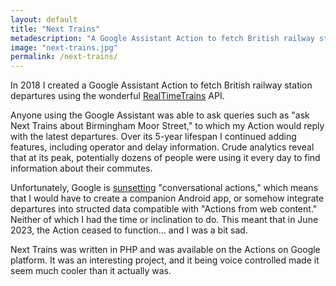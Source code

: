 ```yaml
---
layout: default
title: "Next Trains"
metadescription: "A Google Assistant Action to fetch British railway station departures"
image: "next-trains.jpg"
permalink: /next-trains/
---
```


In 2018 I created a Google Assistant Action to fetch British railway station departures using the wonderful [RealTimeTrains](https://www.realtimetrains.co.uk/) API.

Anyone using the Google Assistant was able to ask queries such as "ask Next Trains about Birmingham Moor Street," to which my Action would reply with the latest departures. Over its 5-year lifespan I continued adding features, including operator and delay information. Crude analytics reveal that at its peak, potentially dozens of people were using it every day to find information about their commutes.

Unfortunately, Google is [sunsetting](https://developers.google.com/assistant/ca-sunset) "conversational actions," which means that I would have to create a companion Android app, or somehow integrate departures into structed data compatible with "Actions from web content." Neither of which I had the time or inclination to do. This meant that in June 2023, the Action ceased to function... and I was a bit sad.

Next Trains was written in PHP and was available on the Actions on Google platform. It was an interesting project, and it being voice controlled made it seem much cooler than it actually was.
